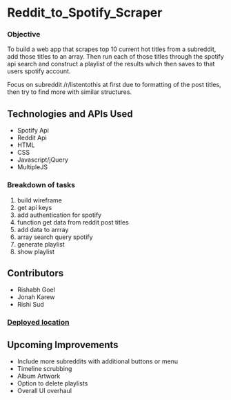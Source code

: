 # Reddit_to_Spotify_Scraper

### Objective
To build a web app that scrapes top 10 current hot titles from a subreddit, add those titles to an array. Then run each of those titles through the spotify api search and construct a playlist of the results which then saves to that users spotify account.

Focus on subreddit /r/listentothis at first due to formatting of the post titles, then try to find more with similar structures.


## Technologies and APIs Used
- Spotify Api
- Reddit Api
- HTML
- CSS
- Javascript/jQuery
- MultipleJS

### Breakdown of tasks
1. build wireframe
2. get api keys
3. add authentication for spotify
4. function get data from reddit post titles
5. add data to arrray
6. array search query spotify
7. generate playlist
8. show playlist

## Contributors
- Rishabh Goel 
- Jonah Karew
- Rishi Sud

### [Deployed location](https://jonahkarew.github.io/project1_master/)

## Upcoming Improvements
- Include more subreddits with additional buttons or menu
- Timeline scrubbing
- Album Artwork
- Option to delete playlists
- Overall UI overhaul